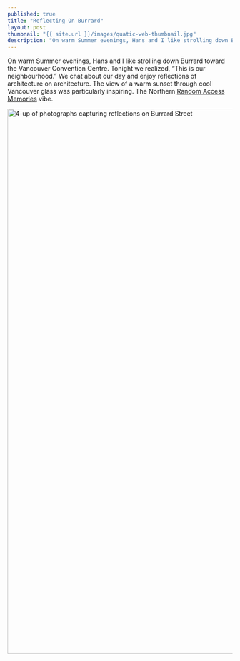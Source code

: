 ```yaml
---
published: true
title: "Reflecting On Burrard"
layout: post
thumbnail: "{{ site.url }}/images/quatic-web-thumbnail.jpg"
description: "On warm Summer evenings, Hans and I like strolling down Burrard toward the Vancouver Convention Centre."
---
```

On warm Summer evenings, Hans and I like strolling down Burrard toward the Vancouver Convention Centre. Tonight we realized, “This is our neighbourhood.” We chat about our day and enjoy reflections of architecture on architecture. The view of a warm sunset through cool Vancouver glass was particularly inspiring. The Northern [Random Access Memories](http://www.randomaccessmemories.com/) vibe.

<img src="{{ site.url }}/images/quadtic-web.jpg" alt="4-up of photographs capturing reflections on Burrard Street" width="1220" />